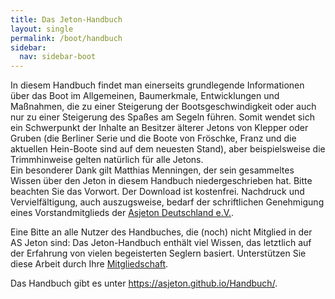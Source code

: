 ```yaml
---
title: Das Jeton-Handbuch
layout: single
permalink: /boot/handbuch
sidebar:
  nav: sidebar-boot
---
```

In diesem Handbuch findet man einerseits grundlegende Informationen über das Boot im Allgemeinen, Baumerkmale, Entwicklungen und Maßnahmen, die zu einer Steigerung der Bootsgeschwindigkeit oder auch nur zu einer Steigerung des Spaßes am Segeln führen. Somit wendet sich ein Schwerpunkt der Inhalte an Besitzer älterer Jetons von Klepper oder Gruben (die Berliner Serie und die Boote von Fröschke, Franz und die aktuellen Hein-Boote sind auf dem neuesten Stand), aber beispielsweise die Trimmhinweise gelten natürlich für alle Jetons.  
Ein besonderer Dank gilt Matthias Menningen, der sein gesammeltes Wissen über den Jeton in diesem Handbuch niedergeschrieben hat.   Bitte beachten Sie das Vorwort. Der Download ist kostenfrei. Nachdruck und Vervielfältigung, auch auszugsweise, bedarf der schriftlichen Genehmigung eines Vorstandmitglieds der [Asjeton Deutschland e.V.](/kv/menschen).

Eine Bitte an alle Nutzer des Handbuches, die (noch) nicht Mitglied in der AS Jeton sind: Das Jeton-Handbuch enthält viel Wissen, das letztlich auf der Erfahrung von vielen begeisterten Seglern basiert. Unterstützen Sie diese Arbeit durch Ihre [Mitgliedschaft](/kv/mitgliedschaft).

Das Handbuch gibt es unter <https://asjeton.github.io/Handbuch/>.
